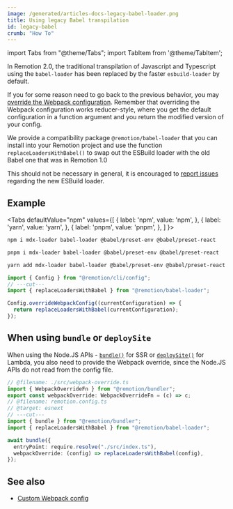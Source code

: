 ```yaml
---
image: /generated/articles-docs-legacy-babel-loader.png
title: Using legacy Babel transpilation
id: legacy-babel
crumb: "How To"
---
```


import Tabs from "@theme/Tabs";
import TabItem from '@theme/TabItem';

In Remotion 2.0, the traditional transpilation of Javascript and Typescript using the `babel-loader` has been replaced by the faster `esbuild-loader` by default.

If you for some reason need to go back to the previous behavior, you may [override the Webpack configuration](/docs/webpack). Remember that overriding the Webpack configuration works reducer-style, where you get the default configuration in a function argument and you return the modified version of your config.

We provide a compatibility package `@remotion/babel-loader` that you can install into your Remotion project and use the function `replaceLoadersWithBabel()` to swap out the ESBuild loader with the old Babel one that was in Remotion 1.0

This should not be necessary in general, it is encouraged to [report issues](https://github.com/remotion-dev/remotion/issues/new) regarding the new ESBuild loader.

## Example

<Tabs
defaultValue="npm"
values={[
{ label: 'npm', value: 'npm', },
{ label: 'yarn', value: 'yarn', },
{ label: 'pnpm', value: 'pnpm', },
]
}>
<TabItem value="npm">

```bash
npm i mdx-loader babel-loader @babel/preset-env @babel/preset-react
```

  </TabItem>
  <TabItem value="pnpm">

```bash
pnpm i mdx-loader babel-loader @babel/preset-env @babel/preset-react
```

  </TabItem>

  <TabItem value="yarn">

```bash
yarn add mdx-loader babel-loader @babel/preset-env @babel/preset-react
```

  </TabItem>
</Tabs>

```ts twoslash title="remotion.config.ts"
import { Config } from "@remotion/cli/config";
// ---cut---
import { replaceLoadersWithBabel } from "@remotion/babel-loader";

Config.overrideWebpackConfig((currentConfiguration) => {
  return replaceLoadersWithBabel(currentConfiguration);
});
```

## When using `bundle` or `deploySite`

When using the Node.JS APIs - [`bundle()`](/docs/bundle) for SSR or [`deploySite()`](/docs/lambda/deploysite) for Lambda, you also need to provide the Webpack override, since the Node.JS APIs do not read from the config file.

```ts twoslash title="my-script.js"
// @filename: ./src/webpack-override.ts
import { WebpackOverrideFn } from "@remotion/bundler";
export const webpackOverride: WebpackOverrideFn = (c) => c;
// @filename: remotion.config.ts
// @target: esnext
// ---cut---
import { bundle } from "@remotion/bundler";
import { replaceLoadersWithBabel } from "@remotion/babel-loader";

await bundle({
  entryPoint: require.resolve("./src/index.ts"),
  webpackOverride: (config) => replaceLoadersWithBabel(config),
});
```

## See also

- [Custom Webpack config](/docs/webpack)
